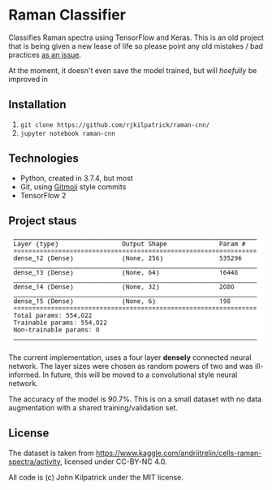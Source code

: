 # Raman Classifier

Classifies Raman spectra using TensorFlow and Keras.
This is an old project that is being given a new lease of life so please point any old mistakes / bad practices [as an issue](https://github.com/rjkilpatrick/raman-cnn/issues).

At the moment, it doesn't even save the model trained, but will _hoefully_ be improved in

## Installation

1. `git clone https://github.com/rjkilpatrick/raman-cnn/`
1. `jupyter notebook raman-cnn`

## Technologies

- Python, created in 3.7.4, but most
- Git, using [Gitmoji](https://gitmoji.carloscuesta.me/) style commits
- TensorFlow 2

## Project staus

![Model details](./img/model.png)

The current implementation, uses a four layer **densely** connected neural network.
The layer sizes were chosen as random powers of two and was ill-informed.
In future, this will be moved to a convolutional style neural network.

The accuracy of the model is 90.7%.
This is on a small dataset with no data augmentation with a shared training/validation set.

## License

The dataset is taken from <https://www.kaggle.com/andriitrelin/cells-raman-spectra/activity>, licensed under CC-BY-NC 4.0.

All code is (c) John Kilpatrick under the MIT license.
